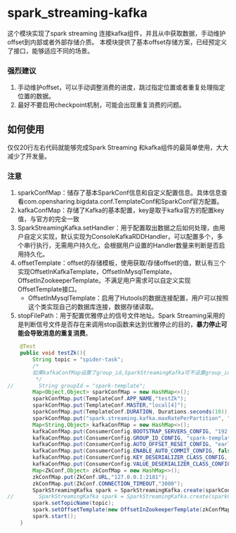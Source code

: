 # spark_streaming-kafka

这个模块实现了spark streaming 连接kafka组件，并且从中获取数据，手动维护offset到内部或者外部存储介质。
本模块提供了基本offset存储方案，已经预定义了接口，能够适应不同的场景。

### 强烈建议
1. 手动维护offset，可以手动调整消费的进度，跳过指定位置或者重复处理指定位置的数据。
2. 最好不要启用checkpoint机制，可能会出现重复消费的问题。

## 如何使用

仅仅20行左右代码就能够完成Spark Streaming 和kafka组件的最简单使用，大大减少了开发量。

### 注意
1. sparkConfMap：储存了基本SparkConf信息和自定义配置信息。具体信息查看com.opensharing.bigdata.conf.TemplateConf和SparkConf官方配置。
2. kafkaConfMap：存储了Kafka的基本配置，key是取于kafka官方的配置key值，与官方的完全一致
3. SparkStreamingKafka.setHandler：用于配置取出数据之后如何处理，由用户自定义实现，默认实现为ConsoleKafkaRDDHandler，可以配置多个，多个串行执行，无需用户持久化，会根据用户设置的Handler数量来判断是否启用持久化。
4. offsetTemplate：offset的存储模板，使用获取/存储offset的值，默认有三个实现OffsetInKafkaTemplate，OffsetInMysqlTemplate，OffsetInZookeeperTemplate。不满足用户需求可以自定义实现OffsetTemplate接口。
   + OffsetInMysqlTemplate：启用了Hutools的数据连接配置，用户可以按照这个类实现自己的数据库连接，数据存储读取。
5. stopFilePath：用于配置优雅停止的信号文件地址。Spark Streaming采用的是判断信号文件是否存在来调用stop函数来达到优雅停止的目的，**暴力停止可能会导致消息的重复消费**。

``` java
    @Test
    public void testZk(){
        String topic = "spider-task";
        /*
        如果kafkaConfMap设置了group_id,SparkStreamingKafka可不设置group_id
         */
//        String groupId = "spark-template";
        Map<Object,Object> sparkConfMap = new HashMap<>();
        sparkConfMap.put(TemplateConf.APP_NAME,"testZk");
        sparkConfMap.put(TemplateConf.MASTER,"local[4]");
        sparkConfMap.put(TemplateConf.DURATION, Durations.seconds(10));
        sparkConfMap.put("spark.streaming.kafka.maxRatePerPartition", "10");
        Map<String,Object> kafkaConfMap = new HashMap<>();
        kafkaConfMap.put(ConsumerConfig.BOOTSTRAP_SERVERS_CONFIG, "192.168.2.58:9092,192.168.2.58:10092,192.168.2.58:11092");
        kafkaConfMap.put(ConsumerConfig.GROUP_ID_CONFIG, "spark-template");
        kafkaConfMap.put(ConsumerConfig.AUTO_OFFSET_RESET_CONFIG, "earliest");
        kafkaConfMap.put(ConsumerConfig.ENABLE_AUTO_COMMIT_CONFIG, false);
        kafkaConfMap.put(ConsumerConfig.KEY_DESERIALIZER_CLASS_CONFIG, StringDeserializer.class);
        kafkaConfMap.put(ConsumerConfig.VALUE_DESERIALIZER_CLASS_CONFIG, StringDeserializer.class);
        Map<ZkConf,Object> zkConfMap = new HashMap<>();
        zkConfMap.put(ZkConf.URL,"127.0.0.1:2181");
        zkConfMap.put(ZkConf.CONNECTION_TIMEOUT,"3000");
        SparkStreamingKafka spark = SparkStreamingKafka.create(sparkConfMap, kafkaConfMap);
//        SparkStreamingKafka spark = SparkStreamingKafka.create(sparkConfMap, kafkaConfMap,"./checkpointStreamingZk");
        spark.setTopicName(topic);
        spark.setOffsetTemplate(new OffsetInZookeeperTemplate(zkConfMap,"/ldk"));
        spark.start();
    }
```